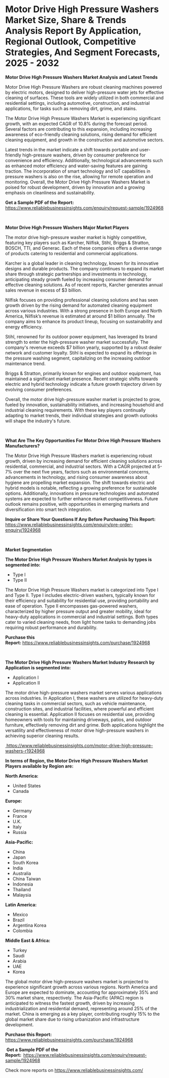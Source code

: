 <p><h1>Motor Drive High Pressure Washers Market Size, Share & Trends Analysis Report By Application, Regional Outlook, Competitive Strategies, And Segment Forecasts, 2025 - 2032</h1></p><p><strong>Motor Drive High Pressure Washers Market Analysis and Latest Trends</strong></p>
<p><p>Motor Drive High Pressure Washers are robust cleaning machines powered by electric motors, designed to deliver high-pressure water jets for effective cleaning of surfaces. These tools are widely utilized in both commercial and residential settings, including automotive, construction, and industrial applications, for tasks such as removing dirt, grime, and stains.</p><p>The Motor Drive High Pressure Washers Market is experiencing significant growth, with an expected CAGR of 10.8% during the forecast period. Several factors are contributing to this expansion, including increasing awareness of eco-friendly cleaning solutions, rising demand for efficient cleaning equipment, and growth in the construction and automotive sectors. </p><p>Latest trends in the market indicate a shift towards portable and user-friendly high-pressure washers, driven by consumer preference for convenience and efficiency. Additionally, technological advancements such as enhanced motor efficiency and water-saving features are gaining traction. The incorporation of smart technology and IoT capabilities in pressure washers is also on the rise, allowing for remote operation and monitoring. Overall, the Motor Drive High Pressure Washers Market is poised for robust development, driven by innovation and a growing emphasis on cleanliness and sustainability.</p></p>
<p><strong>Get a Sample PDF of the Report:&nbsp;</strong> <a href="https://www.reliablebusinessinsights.com/enquiry/request-sample/1924968?utm_campaign=3260&utm_medium=2&utm_source=Github&utm_content=ia&utm_term=28032025&utm_id=motor-drive-high-pressure-washers">https://www.reliablebusinessinsights.com/enquiry/request-sample/1924968</a></p>
<p>&nbsp;</p>
<p><strong>Motor Drive High Pressure Washers Major Market Players</strong></p>
<p><p>The motor drive high-pressure washer market is highly competitive, featuring key players such as Karcher, Nilfisk, Stihl, Briggs & Stratton, BOSCH, TTI, and Generac. Each of these companies offers a diverse range of products catering to residential and commercial applications.</p><p>Karcher is a global leader in cleaning technology, known for its innovative designs and durable products. The company continues to expand its market share through strategic partnerships and investments in technology, anticipating steady growth fueled by increasing consumer demand for effective cleaning solutions. As of recent reports, Karcher generates annual sales revenue in excess of $3 billion.</p><p>Nilfisk focuses on providing professional cleaning solutions and has seen growth driven by the rising demand for automated cleaning equipment across various industries. With a strong presence in both Europe and North America, Nilfisk’s revenue is estimated at around $1 billion annually. The company aims to enhance its product lineup, focusing on sustainability and energy efficiency.</p><p>Stihl, renowned for its outdoor power equipment, has leveraged its brand strength to enter the high-pressure washer market successfully. The company's revenue exceeds $7 billion yearly, supported by a robust dealer network and customer loyalty. Stihl is expected to expand its offerings in the pressure washing segment, capitalizing on the increasing outdoor maintenance trend.</p><p>Briggs & Stratton, primarily known for engines and outdoor equipment, has maintained a significant market presence. Recent strategic shifts towards electric and hybrid technology indicate a future growth trajectory driven by evolving consumer preferences.</p><p>Overall, the motor drive high-pressure washer market is projected to grow, fueled by innovation, sustainability initiatives, and increasing household and industrial cleaning requirements. With these key players continually adapting to market trends, their individual strategies and growth outlooks will shape the industry's future.</p></p>
<p>&nbsp;</p>
<p><strong>What Are The Key Opportunities For Motor Drive High Pressure Washers Manufacturers?</strong></p>
<p><p>The Motor Drive High Pressure Washers market is experiencing robust growth, driven by increasing demand for efficient cleaning solutions across residential, commercial, and industrial sectors. With a CAGR projected at 5-7% over the next five years, factors such as environmental concerns, advancements in technology, and rising consumer awareness about hygiene are propelling market expansion. The shift towards electric and hybrid models is notable, reflecting a growing preference for sustainable options. Additionally, innovations in pressure technologies and automated systems are expected to further enhance market competitiveness. Future outlook remains positive, with opportunities in emerging markets and diversification into smart tech integration.</p></p>
<p><strong>Inquire or Share Your Questions If Any Before Purchasing This Report:</strong> <a href="https://www.reliablebusinessinsights.com/enquiry/pre-order-enquiry/1924968?utm_campaign=3260&utm_medium=2&utm_source=Github&utm_content=ia&utm_term=28032025&utm_id=motor-drive-high-pressure-washers">https://www.reliablebusinessinsights.com/enquiry/pre-order-enquiry/1924968</a></p>
<p>&nbsp;</p>
<p><strong>Market Segmentation</strong></p>
<p><strong>The Motor Drive High Pressure Washers Market Analysis by types is segmented into:</strong></p>
<p><ul><li>Type I</li><li>Type II</li></ul></p>
<p><p>The Motor Drive High Pressure Washers market is categorized into Type I and Type II. Type I includes electric-driven washers, typically known for their efficiency and suitability for residential use, providing portability and ease of operation. Type II encompasses gas-powered washers, characterized by higher pressure output and greater mobility, ideal for heavy-duty applications in commercial and industrial settings. Both types cater to varied cleaning needs, from light home tasks to demanding jobs requiring robust performance and durability.</p></p>
<p><strong>Purchase this Report:&nbsp;</strong><a href="https://www.reliablebusinessinsights.com/purchase/1924968?utm_campaign=3260&utm_medium=2&utm_source=Github&utm_content=ia&utm_term=28032025&utm_id=motor-drive-high-pressure-washers">https://www.reliablebusinessinsights.com/purchase/1924968</a></p>
<p>&nbsp;</p>
<p><strong>The Motor Drive High Pressure Washers Market Industry Research by Application is segmented into:</strong></p>
<p><ul><li>Application I</li><li>Application II</li></ul></p>
<p><p>The motor drive high-pressure washers market serves various applications across industries. In Application I, these washers are utilized for heavy-duty cleaning tasks in commercial sectors, such as vehicle maintenance, construction sites, and industrial facilities, where powerful and efficient cleaning is essential. Application II focuses on residential use, providing homeowners with tools for maintaining driveways, patios, and outdoor furniture, effectively removing dirt and grime. Both applications highlight the versatility and effectiveness of motor drive high-pressure washers in achieving superior cleaning results.</p></p>
<p><a href="https://www.reliablebusinessinsights.com/motor-drive-high-pressure-washers-r1924968?utm_campaign=3260&utm_medium=2&utm_source=Github&utm_content=ia&utm_term=28032025&utm_id=motor-drive-high-pressure-washers">&nbsp;https://www.reliablebusinessinsights.com/motor-drive-high-pressure-washers-r1924968</a></p>
<p><strong>In terms of Region, the Motor Drive High Pressure Washers Market Players available by Region are:</strong></p>
<p>
    <p> <strong> North America: </strong>
        <ul>
            <li>United States</li>
            <li>Canada</li>
        </ul>
        </p> 
    <p> <strong> Europe: </strong>
        <ul>
            <li>Germany</li>
            <li>France</li>
            <li>U.K.</li>
            <li>Italy</li>
            <li>Russia</li>
        </ul>
        </p> 
    <p> <strong> Asia-Pacific: </strong>
        <ul>
            <li>China</li>
            <li>Japan</li>
            <li>South Korea</li>
            <li>India</li>
            <li>Australia</li>
            <li>China Taiwan</li>
            <li>Indonesia</li>
            <li>Thailand</li>
            <li>Malaysia</li>
        </ul>
        </p> 
    <p> <strong> Latin America: </strong>
        <ul>
            <li>Mexico</li>
            <li>Brazil</li>
            <li>Argentina Korea</li>
            <li>Colombia</li>
        </ul>
        </p> 
    <p> <strong> Middle East & Africa: </strong>
        <ul>
            <li>Turkey</li>
            <li>Saudi</li>
            <li>Arabia</li>
            <li>UAE</li>
            <li>Korea</li>
        </ul>
    </p>
    </p>
<p><p>The global motor drive high-pressure washers market is projected to experience significant growth across various regions. North America and Europe are expected to dominate, accounting for approximately 35% and 30% market share, respectively. The Asia-Pacific (APAC) region is anticipated to witness the fastest growth, driven by increasing industrialization and residential demand, representing around 25% of the market. China is emerging as a key player, contributing roughly 15% to the global market share due to rising urbanization and infrastructure development.</p></p>
<p><strong>Purchase this Report: </strong><a href="https://www.reliablebusinessinsights.com/purchase/1924968?utm_campaign=3260&utm_medium=2&utm_source=Github&utm_content=ia&utm_term=28032025&utm_id=motor-drive-high-pressure-washers">https://www.reliablebusinessinsights.com/purchase/1924968</a></p>
<p>&nbsp;<strong>Get a Sample PDF of the Report:&nbsp;&nbsp;</strong><a href="https://www.reliablebusinessinsights.com/enquiry/request-sample/1924968?utm_campaign=3260&utm_medium=2&utm_source=Github&utm_content=ia&utm_term=28032025&utm_id=motor-drive-high-pressure-washers">https://www.reliablebusinessinsights.com/enquiry/request-sample/1924968</a></p>
<p><strong></strong></p>
<p>Check more reports on <a href="https://www.reliablebusinessinsights.com/?utm_campaign=3260&utm_medium=2&utm_source=Github&utm_content=ia&utm_term=28032025&utm_id=motor-drive-high-pressure-washers">https://www.reliablebusinessinsights.com/</a></p>